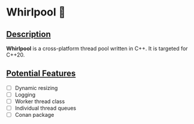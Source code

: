 # Whirlpool :ocean:

## <ins>Description</ins>

**Whirlpool** is a cross-platform thread pool written in C++. It is targeted for C++20.

## <ins>Potential Features</ins>

- [ ] Dynamic resizing
- [ ] Logging
- [ ] Worker thread class
- [ ] Individual thread queues
- [ ] Conan package
